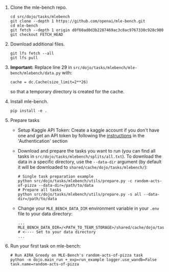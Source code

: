 1. Clone the mle-bench repo.
    ```
    cd src/dojo/tasks/mlebench
    git clone --depth 1 https://github.com/openai/mle-bench.git
    cd mle-bench
    git fetch --depth 1 origin d0f60ad0d3b2287469ac3c8ac9767330c928c980
    git checkout FETCH_HEAD
    ```

2. Download additional files.
    ```
    git lfs fetch --all
    git lfs pull
    ```

3. **Important:**
Replace line 29 in `src/dojo/tasks/mlebench/mle-bench/mlebench/data.py` with:
    ```
    cache = dc.Cache(size_limit=2**26)
    ```
    so that a temporary directory is created for the cache.

4. Install mle-bench.
    ```
    pip install -e .
    ```

5. Prepare tasks

    - Setup Kaggle API Token: Create a kaggle account if you don't have one and get an API token by following the [instructions](https://www.kaggle.com/docs/api) in the 'Authentication' section

    - Download and prepare the tasks you want to run (you can find all tasks in `src/dojo/tasks/mlebench/splits/all.txt`). To download the data in a specific directory, use the `--data-dir` argument (by default it will be downloaded to `shared/cache/dojo/tasks/mlebench/`):
        ```
        # Single task preparation example
        python src/dojo/tasks/mlebench/utils/prepare.py -c random-acts-of-pizza --data-dir=/path/to/data
        # Prepare all tasks
        python src/dojo/tasks/mlebench/utils/prepare.py -s all --data-dir=/path/to/data
        ```
    - Change your `MLE_BENCH_DATA_DIR` environment variable in your `.env` file to your data directory:
        ```shell
        ...
        MLE_BENCH_DATA_DIR=/<PATH_TO_TEAM_STORAGE>/shared/cache/dojo/tasks/mlebench/ # <---- Set to your data directory
        ...
        ```

6. Run your first task on mle-bench:
    ```shell
    # Run AIRA_Greedy on MLE-Bench's random-acts-of-pizza task
    python -m dojo.main_run +_exp=run_example logger.use_wandb=False task.name=random-acts-of-pizza
    ```

